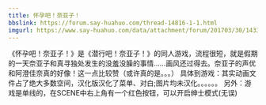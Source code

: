 ```yaml
---
title: 怀孕吧！奈亚子！
bbslink: https://forum.say-huahuo.com/thread-14816-1-1.html
imgurl: https://www.say-huahuo.com/data/attachment/forum/201703/30/143343b4trt5wk5h0w0shh.png
---
```


《怀孕吧！奈亚子！》是《潜行吧！奈亚子！》的同人游戏，流程很短，就是假期的一天奈亚子和真寻独处发生的没羞没臊的事情……画风还过得去。奈亚子的声优和阿澄佳奈真的好像！这一点比较赞（或许真的是。。。）
具体到游戏：其实动画文件占了绝大多数空间，汉化版汉化了菜单、对白;图片均未汉化。。。。。。
另外：游戏是单线的，在SCENE中右上角有一个红色按钮，可以开启绅士模式(无误)<!--more-->
